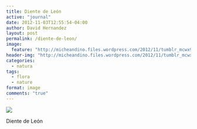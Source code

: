 ```yaml
---
title: Diente de León
active: "journal"
date: 2012-11-03T12:55:54-04:00
author: David Hernandez
layout: post
permalink: /diente-de-leon/
image:
  feature: "http://micheandino.files.wordpress.com/2012/11/tumblr_mcwx96pwbx1qzqummo1_1280.jpg"
header-img: "http://micheandino.files.wordpress.com/2012/11/tumblr_mcwx96pwbx1qzqummo1_1280.jpg"
categories:
  - natura
tags:
  - flora
  - nature
format: image
comments: "true"
---
```

<a href="http://micheandino.files.wordpress.com/2012/11/tumblr_mcwx96pwbx1qzqummo1_1280.jpg" class="popup"  title="Diente de León" data-caption="© 2012 by David Hernández"><img src="http://micheandino.files.wordpress.com/2012/11/tumblr_mcwx96pwbx1qzqummo1_1280.jpg"></a>

Diente de León

